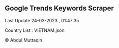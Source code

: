 

## Google Trends Keywords Scraper 
 
Last Update 24-03-2023 , 01:47:35

Country List :
VIETNAM.json



© Abdul Muttaqin 
